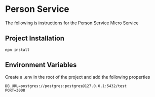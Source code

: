 # Person Service

The following is instructions for the Person Service Micro Service

## Project Installation

```
npm install
```

## Environment Variables

Create a .env in the root of the project and add the following properties

```
DB_URL=postgres://postgres:postgres@127.0.0.1:5432/test
PORT=3008

```
